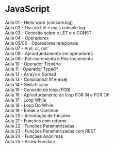 ﻿# JavaScript
Aula 01 - Hello word (console.log) <br>
Aula 02 - Uso do Let e mais console.log<br>
Aula 03 - Conceito sobre o LET e o CONST<br>
Aula 04 - Operadores<br>
Aula 05/06 - Operadores relacionais<br>
Aula 07 - And, or, not<br>
Aula 08 - Apronfundamento em operadores<br>
Aula 09 - Pré-incremento e Pós-Incremento<br>
Aula 10 - Operador Ternário<br>
Aula 11 - Operador TypeOf<br>
Aula 12 - Arrays e Spread<br>
Aula 13 - Condicional (If e else)<br>
Aula 14 - Switch case <br>
Aula 15 - Conceito de loop (FOR)<br>
Aula 16 - Apronfudamento de loop FOR IN e FOR OF<br>
Aula 17 - Loop While<br>
Aula 18 - Loop Do While<br>
Aula 19 - Break e Continue<br>
Aula 20 - Introdução de funções<br>
Aula 21 - Funções com retorno<br>
Aula 22 - Funções Parametrizadas<br>
Aula 23 - Funções Parametrizadas com REST<br>
Aula 24 - Funções Anônimas<br>
Aula 25 - Arrow Function<br>
